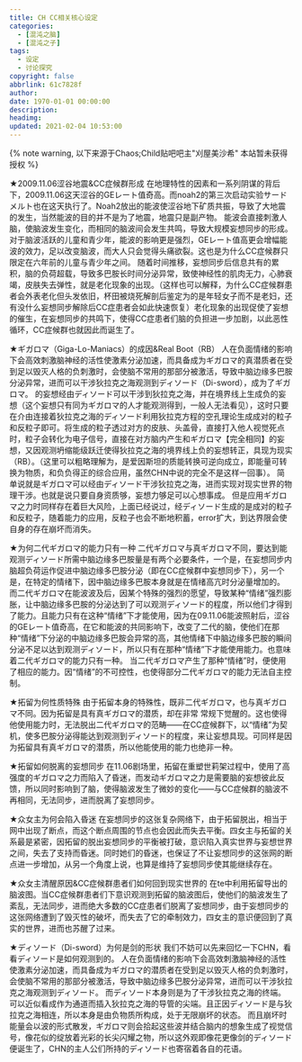 ```yaml
---
title: CH CC相关核心设定
categories:
  - [混沌之脑]
  - [混沌之子]
tags:
  - 设定
  - 讨论探究
copyright: false
abbrlink: 61c7828f
author:
date: 1970-01-01 00:00:00
description:
headimg:
updated: 2021-02-04 10:53:00
---
```

{% note warning, 以下来源于Chaos;Child贴吧吧主"刈屋美沙希" 本站暂未获得授权 %}
<!-- more -->
★2009.11.06涩谷地震&CC症候群形成
在地理特性的因素和一系列阴谋的背后下，2009.11.06这天涩谷的GEレート值奇高。而noah2的第三次启动实验サードメルト也在这天执行了。Noah2放出的能波使涩谷地下矿质共振，导致了大地震的发生，当然能波的目的并不是为了地震，地震只是副产物。
能波会直接刺激人脑，使脑波发生变化，而相同的脑波间会发生共鸣，导致大规模妄想同步的形成。对于脑波活跃的儿童和青少年，能波的影响更是强烈，GEレート值高更会增幅能波的效力，足以改变脑波，而大人只会觉得头痛欲裂。这也是为什么CC症候群只限定在六年前的儿童与青少年之间。
随着时间推移，妄想同步后信息共有的累积，脑的负荷超载，导致多巴胺长时间分泌异常，致使神经性的肌肉无力，心肺衰竭，皮肤失去弹性，就是老化现象的出现。（这样也可以解释，为什么CC症候群患者会外表老化但头发依旧，杯田被烧死解剖后鉴定为的是年轻女子而不是老妇，还有没什么妄想同步解除后CC症患者会如此快速恢复）老化现象的出现促使了妄想的催生，在妄想同步的共鸣下，使得CC症患者们脑的负担进一步加剧，以此恶性循环，CC症候群也就因此而诞生了。

★ギガロマ（Giga-Lo-Maniacs）的成因&Real Boot（RB）
人在负面情绪的影响下会高效刺激脑神经的活性使激素分泌加速，而具备成为ギガロマ的真潜质者在受到足以毁灭人格的负刺激时，会使脑不常用的那部分被激活，导致中脑边缘多巴胺分泌异常，进而可以干涉狄拉克之海观测到ディソード（Di-sword），成为了ギガロマ。
的妄想经由ディソード可以干涉到狄拉克之海，并在境界线上生成负的妄想（这个妄想只有同为ギガロマ的人才能观测得到，一般人无法看见），这时只要在介由连接着狄拉克之海的ディソード利用狄拉克方程的空孔理论生成成对的粒子和反粒子即可。将生成的粒子透过对方的皮肤、头盖骨，直接打入他人视觉死点时，粒子会转化为电子信号，直接在对方脑内产生和ギガロマ【完全相同】的妄想，又因观测坍缩能级跃迁使得狄拉克之海的境界线上负的妄想转正，具现为现实（RB）。（这里可以粗略理解为，是爱因斯坦的质能转换可逆向成立，即能量可转换为物质，和负负得正的综合应用，虽然CHN中说的完全不是这样一回事）。
简单说就是ギガロマ可以经由ディソード干涉狄拉克之海，进而实现对现实世界的物理干涉。也就是说只要自身资质够，妄想力够足可以心想事成。
但是应用ギガロマ之力时同样存在着巨大风险，上面已经说过，经ディソード生成的是成对的粒子和反粒子，随着能力的应用，反粒子也会不断地积蓄，error扩大，到达界限会使自身的存在崩坏而消失。

★为何二代ギガロマ的能力只有一种
二代ギガロマ与真ギガロマ不同，要达到能观测ディソード所需中脑边缘多巴胺量是有两个必要条件，一个是，在妄想同步内脑超负荷运作促进中脑边缘多巴胺分泌（即在CC症候群中妄想同步下），另一个是，在特定的情绪下，因中脑边缘多巴胺本身就是在情绪高亢时分泌量增加的。
而二代ギガロマ在能波波及后，因某个特殊的强烈的愿望，导致某种“情绪”强烈膨胀，让中脑边缘多巴胺的分泌达到了可以观测ディソード的程度，所以他们才得到了能力。且能力只有在这种“情绪”下才能使用，因为在09.11.06能波照射后，涩谷的GEレート值奇高，在它和能波的共同影响下，改变了二代的脑，使他们在那种“情绪”下分泌的中脑边缘多巴胺会异常的高，其他情绪下中脑边缘多巴胺的瞬间分泌不足以达到观测ディソード，所以只有在那种“情绪”下才能使用能力。也意味着二代ギガロマ的能力只有一种。
当二代ギガロマ产生了那种“情绪”时，便使用了相应的能力。因“情绪”的不可控性，也使得部分二代ギガロマ的能力无法自主控制。

★拓留为何性质特殊
由于拓留本身的特殊性，既非二代ギガロマ，也与真ギガロマ不同。因为拓留是具有真ギガロマ的潜质，却在非常
常规下觉醒的。这也使得他使用能力时，无法脱出二代ギガロマ的范畴——在CC症候群下，以“情绪”为契机，使多巴胺分泌得能达到观测到ディソード的程度，来让妄想具现。可同样是因为拓留具有真ギガロマ的潜质，所以他能使用的能力也绝非一种。

★拓留如何脱离的妄想同步
在11.06剧场里，拓留在重塑世莉架过程中，使用了高强度的ギガロマ之力而陷入了昏迷，而发动ギガロマ之力是需要脑的妄想彼此反馈，所以同时影响到了脑，使得脑波发生了微妙的变化——与CC症候群的脑波不再相同，无法同步，进而脱离了妄想同步。

★众女主为何会陷入昏迷
在妄想同步的这张复杂网络下，由于拓留脱出，相当于网中出现了断点，而这个断点周围的节点也会因此而失去平衡。四女主与拓留的关系最是紧密，因拓留的脱出妄想同步的平衡被打破，意识陷入真实世界与妄想世界之间，失去了支持而昏迷。同时她们的昏迷，也保证了不让妄想同步的这张网的断点进一步增加，从另一个角度上说，也算是维持了妄想同步使其能继续存在。

★众女主清醒原因&CC症候群患者们如何回到现实世界的
在te中利用拓留导出的脑波图。当CC症候群患者们下意识观测到拓留的脑波图后，使他们的脑波发生了紊乱，无法同步，进而绝大多数的CC症患者们脱离了妄想同步，由于妄想同步的这张网络遭到了毁灭性的破坏，而失去了它的牵制效力，四女主的意识便回到了真实的世界，进而也苏醒了过来。

★ディソード（Di-sword）为何是剑的形状
我们不妨可以先来回忆一下CHN，看看ディソード是如何观测到的。
人在负面情绪的影响下会高效刺激脑神经的活性使激素分泌加速，而具备成为ギガロマ的潜质者在受到足以毁灭人格的负刺激时，会使脑不常用的那部分被激活，导致中脑边缘多巴胺分泌异常，进而可以干涉狄拉克之海观测到ディソード。
而ディソード本身则是为了干涉狄拉克之海的终端。可以近似看成作为通道而插入狄拉克之海的导管的尖端。且正因ディソード是与狄拉克之海相连，所以本身是由负物质所构成，处于无限崩坏的状态。
而且崩坏时能量会以波的形式散发，ギガロマ则会拾起这些波并结合脑内的想象生成了视觉信号，像花似的绽放着光彩的长尖闪耀之物，所以这外观即像花更像剑的ディソード便诞生了，CHN的主人公们所持的ディソード也寄宿着各自的花语。